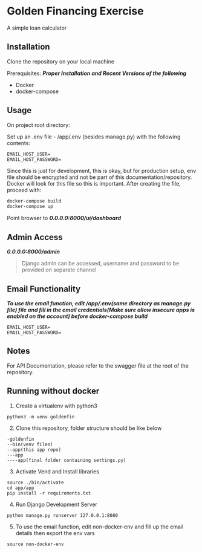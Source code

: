 # Golden Financing Exercise

A simple loan calculator

## Installation

Clone the repository on your local machine

Prerequisites:
***Proper Installation and Recent Versions of the following***
- Docker
- docker-compose


## Usage

On project root directory:

Set up an .env file - /app/.env (besides manage.py) with the following contents:

```
EMAIL_HOST_USER=
EMAIL_HOST_PASSWORD=
```

Since this is just for development, this is okay, but for production setup, env file should be encrypted and not be part of this documentation/repository. Docker will look for this file so this is important. After creating the file, proceed with:

```bash
docker-compose build
docker-compose up
```

Point browser to ***0.0.0.0:8000/ui/dashboard***

## Admin Access
***0.0.0.0:8000/admin***

>Django admin can be accessed, username and password to be provided on separate channel

## Email Functionality
***To use the email function, edit /app/.env(same directory as manage.py file) file and fill in the email credentials(Make sure allow insecure apps is enabled on the account) before docker-compose build***
```
EMAIL_HOST_USER=
EMAIL_HOST_PASSWORD=
```

## Notes

For API Documentation, please refer to the swagger file at the root of the repository.

## Running without docker

1. Create a virtualenv with python3
```
python3 -m venv goldenfin
```

2. Clone this repository, folder structure should be like below
```
-goldenfin
--bin(venv files)
--app(this app repo)
---app
----app(final folder containing settings.py)
```

3. Activate Vend and Install libraries
```
source ./bin/activate
cd app/app
pip install -r requirements.txt
```

4. Run Django Development Server
```
python manage.py runserver 127.0.0.1:8080
```

5. To use the email function, edit non-docker-env and fill up the email details then export the env vars 
```
source non-docker-env
```

